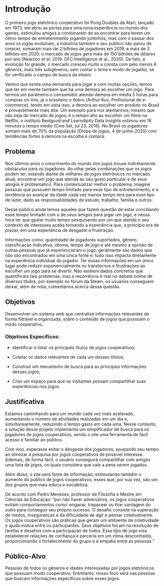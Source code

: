 # Introdução

O primeiro jogo eletrônico cooperativo foi Pong Doubles da Atari, lançado em 1973, ele abriu as portas para uma nova experiência no mundo dos games, estimulou amigos a combinarem de se encontrar para terem um ótimo tempo de entretenimento jogando juntinhos, mas com o passar dos anos os jogos evoluíram, a indústria também e seu público não parou de crescer, somaram mais de 2 bilhões de jogadores em 2019, e mais de 3 bilhões em 2020, o mercado de jogos gera mais de 150 bilhões de dólares por ano (Newzoo et al. 2019. DFC Intelligence et al., 2020). De fato, a evolução foi grande, o mercado cresceu muito e consta com pelo menos 6 gêneros, mais três subgêneros, sem contar o tema e modo de jogador, se for verificado o campo de busca da steam.   

Vemos que existe uma demanda para jogar e com muitas opções, temos que ter em mente também que há uma demora ao escolher um jogo. Para termos um parâmetro o consumidor alemão demora em média 5 horas para compras on-line, já o brasileiro o dobro (Arthur Kux, Profissional de e-commerce), tendo em vista isso, a demora ao escolher um produto no Brasil é provavelmente mais alta. Um exemplo para nos atentarmos, mesmo que não seja do mercado de jogos, é o tempo alto ao escolher um filme na Netflix, o instituto Reelgood and Learndipity Data Insights estimou em 18 minutos o tempo médio (Cine Set, jul 23, 2016). No Brasil os jogadores somam mais de 70% da população (Drops de jogos, 4 de junho 2020) com tendências fortes à demora na escolha e compra.


## Problema

Nos últimos anos o crescimento do mundo dos jogos trouxe indiretamente obstáculos para os jogadores. Ao olhar pelas combinações que os jogos podem ter, estando diante de milhares de jogos eletrônicos no mercado atual, encontrar um jogo que atenda ao seu gosto particular e de seus amigos é problemático. Para contextualizar melhor o problema, imagine pessoas que possuem tempo limitado para esse tipo de entretenimento, e a tendência ao avançar da idade cada vez menos tempo terá para esse tipo de lazer, dado as responsabilidades de estudo, trabalho, família e outros. 

Desse público ainda temos aqueles que fazem questão de estar conciliando esse tempo limitado com o de seus amigos para jogar um jogo, e nessa hora ter que gastar muito tempo pesquisando por um que atenda o seu contexto de interesses acaba tornando a experiência que, a princípio era de prazer, em uma experiência de desgaste e frustração.

Informações como: quantidade de jogadores suportados, gênero, classificação indicativa, idioma, tempo de jogo e até mesmo a opinião de outras pessoas que já experienciaram o jogo, geralmente são dados que não são encontrados em uma única fonte e, tudo isso impacta diretamente na experiência individual do jogador. Ter essas informações em um único lugar pode reduzir exponencialmente os transtornos e frustrações ao escolher um jogo para se divertir. Não existem dados concretos que quantificam tais problemas, mas a recorrência é real no debate online de diversos títulos, por exemplo no fórum da Steam, os usuários conseguem deixar, além de nota, comentários acerca dessa questão.


## Objetivos

Desenvolver um sistema web que centralize informações relevantes de forma filtrável e organizada, sobre o conteúdo de jogos que possuam o modo cooperativo.

### Objetivos Específicos:

- Identificar e listar os principais títulos de jogos cooperativos;

- Coletar os dados relevantes de cada um desses títulos;

- Construir um mecanismo de busca para as principais informações desses jogos;

- Criar um espaço para que os visitantes possam compartilhar suas experiências nos jogos.


## Justificativa

Estamos caminhando para um mundo cada vez mais acelerado, aumentando o número de atividades realizadas em um dia e, simultaneamente, reduzindo o tempo gasto em cada uma. 
Nesse contexto, a solução desse projeto implementa um simplificador de busca para os jogadores de jogos cooperativos, sendo o site uma ferramenta de fácil acesso e familiar ao público.

Com isso, esperasse evitar o desgaste dos jogadores, poupando seu tempo ao otimizar a pesquisa por jogos cooperativos de possível interesse. Ademais, de forma fácil, o usuário conseguirá compartilhar com amigos uma lista de jogos, os quais considera que vale a pena serem jogados.

Além disso, o site será fonte de informação, estimulando também o aumento do público de jogos cooperativos, esses que, por sua vez, são um dos grupos que mais educa e sociabiliza.

De acordo com Pedro Menezes, professor de Filosofia e Mestre em Ciências da Educação: “por não haver adversários, os jogos cooperativos evitam comportamentos como: enganar, trapacear ou tirar vantagem do outro para conseguir seu próprio sucesso. O desafio consiste na superação de medos, inseguranças e da dificuldade de agir e pensar coletivamente. Os jogos cooperativos são práticas que geram um ambiente de coletividade e ajuda mútua entre os participantes. Seus objetivos focam na resolução de tarefas e desafios com a participação de todos. Esse tipo de jogo visa estabelecer relações de confiança e parceria em um clima descontraído, proporcionando o fortalecimento do grupo e a empatia entre as pessoas.”


## Público-Alvo

Pessoas de todos os gêneros e idades interessadas por jogos eletrônicos que possuam modo cooperativo. Entretanto, nosso foco será nas pessoas que buscam informações específicas sobre esses jogos.
